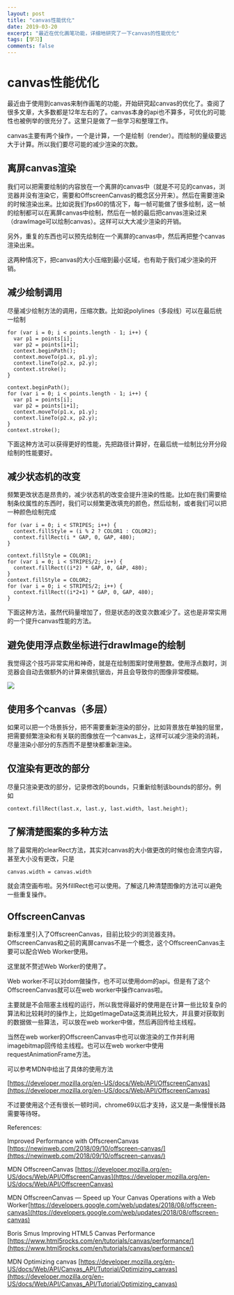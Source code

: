 ```yaml
---
layout: post
title: "canvas性能优化"
date: 2019-03-20
excerpt: "最近在优化画笔功能，详细地研究了一下canvas的性能优化"
tags: [学习]
comments: false
---
```


# canvas性能优化

最近由于使用到canvas来制作画笔的功能，开始研究起canvas的优化了。查阅了很多文章，大多数都是12年左右的了。canvas本身的api也不算多，可优化的可能性也被例举的很充分了。这里只是做了一些学习和整理工作。

canvas主要有两个操作，一个是计算，一个是绘制（render）。而绘制的量级要远大于计算。所以我们要尽可能的减少渲染的次数。

## 离屏canvas渲染

我们可以把需要绘制的内容放在一个离屏的canvas中（就是不可见的canvas，浏览器并没有渲染它，需要和OffscreenCanvas的概念区分开来）。然后在需要渲染的时候渲染出来。比如说我们fps60的情况下，每一帧可能做了很多绘制，这一帧的绘制都可以在离屏canvas中绘制，然后在一帧的最后把canvas渲染过来（drawImage可以绘制canvas）。这样可以大大减少渲染的开销。

另外，重复的东西也可以预先绘制在一个离屏的canvas中，然后再把整个canvas渲染出来。

这两种情况下，把canvas的大小压缩到最小区域，也有助于我们减少渲染的开销。

## 减少绘制调用

尽量减少绘制方法的调用，压缩次数。比如说polylines（多段线）可以在最后统一绘制

    for (var i = 0; i < points.length - 1; i++) {
      var p1 = points[i];
      var p2 = points[i+1];
      context.beginPath();
      context.moveTo(p1.x, p1.y);
      context.lineTo(p2.x, p2.y);
      context.stroke();
    }

    context.beginPath();
    for (var i = 0; i < points.length - 1; i++) {
      var p1 = points[i];
      var p2 = points[i+1];
      context.moveTo(p1.x, p1.y);
      context.lineTo(p2.x, p2.y);
    }
    context.stroke();

下面这种方法可以获得更好的性能，先把路径计算好，在最后统一绘制比分开分段绘制的性能要好。

## 减少状态机的改变

频繁更改状态是昂贵的，减少状态机的改变会提升渲染的性能。比如在我们需要绘制条纹属性的东西时，我们可以频繁更改填充的颜色，然后绘制，或者我们可以把一种颜色绘制完成

    for (var i = 0; i < STRIPES; i++) {
      context.fillStyle = (i % 2 ? COLOR1 : COLOR2);
      context.fillRect(i * GAP, 0, GAP, 480);
    }

    context.fillStyle = COLOR1;
    for (var i = 0; i < STRIPES/2; i++) {
      context.fillRect((i*2) * GAP, 0, GAP, 480);
    }
    context.fillStyle = COLOR2;
    for (var i = 0; i < STRIPES/2; i++) {
      context.fillRect((i*2+1) * GAP, 0, GAP, 480);
    }

下面这种方法，虽然代码量增加了，但是状态的改变次数减少了。这也是非常实用的一个提升canvas性能的方法。

## 避免使用浮点数坐标进行drawImage的绘制

我觉得这个技巧非常实用和神奇，就是在绘制图案时使用整数。使用浮点数时，浏览器会自动去做额外的计算来做抗锯齿，并且会导致你的图像非常模糊。

![](https://www.html5rocks.com/en/tutorials/canvas/performance/bunny.png)

## 使用多个canvas（多层）

如果可以把一个场景拆分，把不需要重新渲染的部分，比如背景放在单独的层里，把需要频繁渲染和有关联的图像放在一个canvas上，这样可以减少渲染的消耗，尽量渲染小部分的东西而不是整块都重新渲染。

## 仅渲染有更改的部分

尽量只渲染更改的部分，记录修改的bounds，只重新绘制该bounds的部分。例如

    context.fillRect(last.x, last.y, last.width, last.height);

## 了解清楚图案的多种方法

除了最常用的clearRect方法，其实对canvas的大小做更改的时候也会清空内容，甚至大小没有更改，只是

    canvas.width = canvas.width

就会清空画布啦。另外fillRect也可以使用。了解这几种清楚图像的方法可以避免一些重复操作。

## OffscreenCanvas

新标准里引入了OffscreenCanvas，目前比较少的浏览器支持。OffscreenCanvas和之前的离屏canvas不是一个概念，这个OffscreenCanvas主要可以配合Web Worker使用。

这里就不赘述Web Worker的使用了。

Web worker不可以对dom做操作，也不可以使用dom的api。但是有了这个OffscreenCanvas就可以在web worker中操作canvas啦。

主要就是不会阻塞主线程的运行，所以我觉得最好的使用是在计算一些比较复杂的算法和比较耗时的操作上，比如getImageData这类消耗比较大，并且要对获取到的数据做一些算法，可以放在web worker中做，然后再回传给主线程。

当然在web worker的OffscreenCanvas中也可以做渲染的工作并利用imagebitmap回传给主线程。也可以在web worker中使用requestAnimationFrame方法。

可以参考MDN中给出了具体的使用方法

 [https://developer.mozilla.org/en-US/docs/Web/API/OffscreenCanvas](https://developer.mozilla.org/en-US/docs/Web/API/OffscreenCanvas)

不过要使用这个还有很长一顿时间，chrome69以后才支持，这又是一条慢慢长路需要等待呀。

References:

Improved Performance with OffscreenCanvas [https://newinweb.com/2018/09/10/offscreen-canvas/](https://newinweb.com/2018/09/10/offscreen-canvas/)

MDN Offscreen​Canvas [https://developer.mozilla.org/en-US/docs/Web/API/OffscreenCanvas](https://developer.mozilla.org/en-US/docs/Web/API/OffscreenCanvas)

MDN OffscreenCanvas — Speed up Your Canvas Operations with a Web Worker[https://developers.google.com/web/updates/2018/08/offscreen-canvas](https://developers.google.com/web/updates/2018/08/offscreen-canvas)

Boris Smus Improving HTML5 Canvas Performance [https://www.html5rocks.com/en/tutorials/canvas/performance/](https://www.html5rocks.com/en/tutorials/canvas/performance/)

MDN Optimizing canvas [https://developer.mozilla.org/en-US/docs/Web/API/Canvas_API/Tutorial/Optimizing_canvas](https://developer.mozilla.org/en-US/docs/Web/API/Canvas_API/Tutorial/Optimizing_canvas)